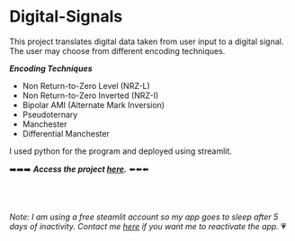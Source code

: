 
# Digital-Signals

This project translates digital data taken from user input to a digital signal. The user may choose from different encoding techniques. 

***Encoding Techniques***
<ul> 
  <li> Non Return-to-Zero Level (NRZ-L)
  <li> Non Return-to-Zero Inverted (NRZ-I)
  <li> Bipolar AMI (Alternate Mark Inversion)
  <li> Pseudoternary
  <li> Manchester
  <li> Differential Manchester
</ul>

I used python for the program and deployed using streamlit.

➡️➡️➡️ ***Access the project [here](https://digital-signals-nz99lchpygvz4pzsywzdqd.streamlit.app/).*** ⬅️⬅️⬅️

<br><br>

*Note: I am using a free steamlit account so my app goes to sleep after 5 days of inactivity. Contact me [here](mailto:marievegillian@gmail.com) if you want me to reactivate the app.* 💗
